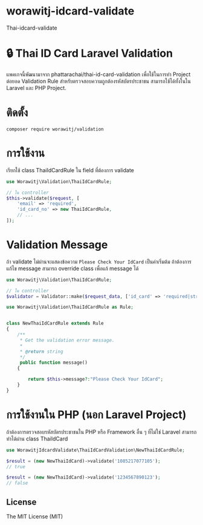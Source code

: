 # worawitj-idcard-validate
Thai-idcard-validate

# <a id="introduction"></a> 🔒 Thai ID Card Laravel Validation

แพคเกจนี้พัฒนามาจาก phattarachai/thai-id-card-validation เพื่อใช้ในการทำ Project ต่อยอด
Validation Rule สำหรับตรวจสอบความถูกต้องรหัสบัตรประชาชน สามารถใช้ได้ทั้งในใน Laravel และ PHP Project.

# <a id="installation"></a> ติดตั้ง

```
composer require worawitj/validation
```

# <a id="usage"></a> การใช้งาน

เรียกใช้ class ThaiIdCardRule ใน field ที่ต้องการ validate

```php
use Worawitj\Validation\ThaiIdCardRule;

// ใน controller
$this->validate($request, [
    'email' => 'required',
    'id_card_no' => new ThaiIdCardRule,
    // ... 
]);

```


# <a id="usage"></a> Validation Message

ถ้า validate ไม่ผ่านจะแสดงข้อความ `Please Check Your IdCard` เป็นค่าเริ่มต้ม 
ถ้าต้องการแก้ไข message สามารถ override class เพื่อแก้ message ได้

```php
use Worawitj\Validation\ThaiIdCardRule;

// ใน controller
$validator = Validator::make($request_data, ['id_card' => 'required|string|new ThaiIdCardRule('IdCard is not Valid',$request)']);

```

```php
use Worawitj\Validation\ThaiIdCardRule as Rule;


class NewThaiIdCardRule extends Rule
{
    /**
     * Get the validation error message.
     *
     * @return string
     */
     public function message()
    {

        return $this->message?:"Please Check Your IdCard";
    }
}

```

# การใช้งานใน PHP (นอก Laravel Project)

ถ้าต้องการตรวจสอบรหัสบัตรประชาชนใน PHP หรือ Framework อื่น ๆ ที่ไม่ใช่ Laravel สามารถทำได้ผ่าน class ThaiIdCard

```php
use WorawitjIdcardValidate\ThaiIdCardValidation\NewThaiIdCardRule;

$result = (new NewThaiIdCard)->validate('1085217077105');
// true

$result = (new NewThaiIdCard)->validate('1234567890123');
// false

```

## License

The MIT License (MIT)
